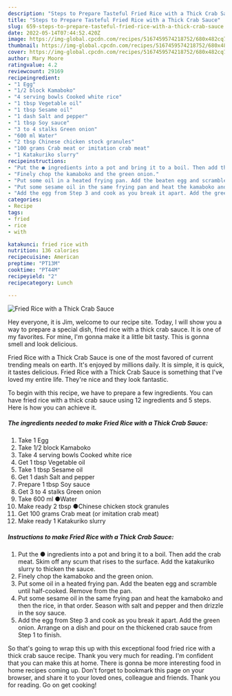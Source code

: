 ```yaml
---
description: "Steps to Prepare Tasteful Fried Rice with a Thick Crab Sauce"
title: "Steps to Prepare Tasteful Fried Rice with a Thick Crab Sauce"
slug: 659-steps-to-prepare-tasteful-fried-rice-with-a-thick-crab-sauce
date: 2022-05-14T07:44:52.420Z
image: https://img-global.cpcdn.com/recipes/5167459574218752/680x482cq70/fried-rice-with-a-thick-crab-sauce-recipe-main-photo.jpg
thumbnail: https://img-global.cpcdn.com/recipes/5167459574218752/680x482cq70/fried-rice-with-a-thick-crab-sauce-recipe-main-photo.jpg
cover: https://img-global.cpcdn.com/recipes/5167459574218752/680x482cq70/fried-rice-with-a-thick-crab-sauce-recipe-main-photo.jpg
author: Mary Moore
ratingvalue: 4.2
reviewcount: 29169
recipeingredient:
- "1 Egg"
- "1/2 block Kamaboko"
- "4 serving bowls Cooked white rice"
- "1 tbsp Vegetable oil"
- "1 tbsp Sesame oil"
- "1 dash Salt and pepper"
- "1 tbsp Soy sauce"
- "3 to 4 stalks Green onion"
- "600 ml Water"
- "2 tbsp Chinese chicken stock granules"
- "100 grams Crab meat or imitation crab meat"
- "1 Katakuriko slurry"
recipeinstructions:
- "Put the ● ingredients into a pot and bring it to a boil. Then add the crab meat. Skim off any scum that rises to the surface. Add the katakuriko slurry to thicken the sauce."
- "Finely chop the kamaboko and the green onion."
- "Put some oil in a heated frying pan. Add the beaten egg and scramble until half-cooked. Remove from the pan."
- "Put some sesame oil in the same frying pan and heat the kamaboko and then the rice, in that order. Season with salt and pepper and then drizzle in the soy sauce."
- "Add the egg from Step 3 and cook as you break it apart. Add the green onion. Arrange on a dish and pour on the thickened crab sauce from Step 1 to finish."
categories:
- Recipe
tags:
- fried
- rice
- with

katakunci: fried rice with 
nutrition: 136 calories
recipecuisine: American
preptime: "PT13M"
cooktime: "PT44M"
recipeyield: "2"
recipecategory: Lunch

---
```



![Fried Rice with a Thick Crab Sauce](https://img-global.cpcdn.com/recipes/5167459574218752/680x482cq70/fried-rice-with-a-thick-crab-sauce-recipe-main-photo.jpg)

Hey everyone, it is Jim, welcome to our recipe site. Today, I will show you a way to prepare a special dish, fried rice with a thick crab sauce. It is one of my favorites. For mine, I'm gonna make it a little bit tasty. This is gonna smell and look delicious.

Fried Rice with a Thick Crab Sauce is one of the most favored of current trending meals on earth. It's enjoyed by millions daily. It is simple, it is quick, it tastes delicious. Fried Rice with a Thick Crab Sauce is something that I've loved my entire life. They're nice and they look fantastic.




To begin with this recipe, we have to prepare a few ingredients. You can have fried rice with a thick crab sauce using 12 ingredients and 5 steps. Here is how you can achieve it.

<!--inarticleads1-->

##### The ingredients needed to make Fried Rice with a Thick Crab Sauce:

1. Take 1 Egg
1. Take 1/2 block Kamaboko
1. Take 4 serving bowls Cooked white rice
1. Get 1 tbsp Vegetable oil
1. Take 1 tbsp Sesame oil
1. Get 1 dash Salt and pepper
1. Prepare 1 tbsp Soy sauce
1. Get 3 to 4 stalks Green onion
1. Take 600 ml ●Water
1. Make ready 2 tbsp ●Chinese chicken stock granules
1. Get 100 grams Crab meat (or imitation crab meat)
1. Make ready 1 Katakuriko slurry




<!--inarticleads2-->

##### Instructions to make Fried Rice with a Thick Crab Sauce:

1. Put the ● ingredients into a pot and bring it to a boil. Then add the crab meat. Skim off any scum that rises to the surface. Add the katakuriko slurry to thicken the sauce.
1. Finely chop the kamaboko and the green onion.
1. Put some oil in a heated frying pan. Add the beaten egg and scramble until half-cooked. Remove from the pan.
1. Put some sesame oil in the same frying pan and heat the kamaboko and then the rice, in that order. Season with salt and pepper and then drizzle in the soy sauce.
1. Add the egg from Step 3 and cook as you break it apart. Add the green onion. Arrange on a dish and pour on the thickened crab sauce from Step 1 to finish.




So that's going to wrap this up with this exceptional food fried rice with a thick crab sauce recipe. Thank you very much for reading. I'm confident that you can make this at home. There is gonna be more interesting food in home recipes coming up. Don't forget to bookmark this page on your browser, and share it to your loved ones, colleague and friends. Thank you for reading. Go on get cooking!
